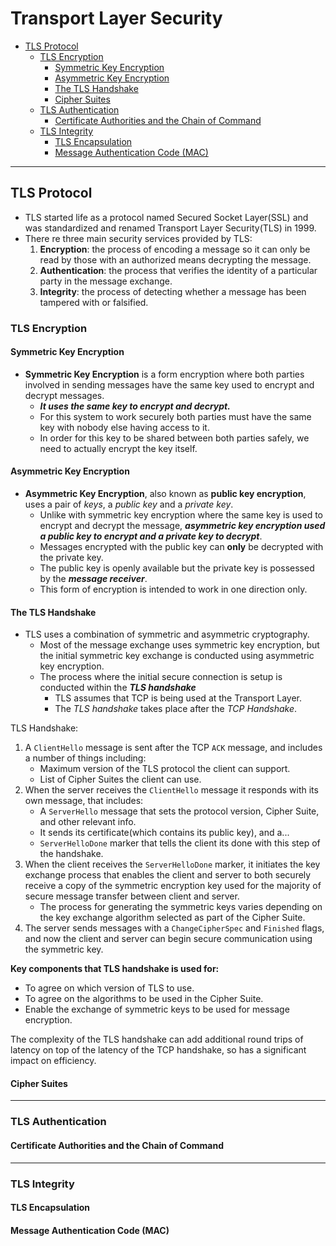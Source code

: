 # Transport Layer Security

- [TLS Protocol](#tls-protocol)
  - [TLS Encryption](#tls-encryption)
    - [Symmetric Key Encryption](#symmetric-key-encryption)
    - [Asymmetric Key Encryption](#asymmetric-key-encryption)
    - [The TLS Handshake](#the-tls-handshake)
    - [Cipher Suites](#cipher-suites)
  - [TLS Authentication](#-tls-authentication)
    - [Certificate Authorities and the Chain of Command](#certificate-authorities-and-the-chain-of-command)
  - [TLS Integrity](#tld-integrity)
    - [TLS Encapsulation](#tls-encapsulation)
    - [Message Authentication Code (MAC)](#message-authentication-code)

---

## TLS Protocol

- TLS started life as a protocol named Secured Socket Layer(SSL) and was standardized and renamed Transport Layer Security(TLS) in 1999.
- There re three main security services provided by TLS:
  1. **Encryption**: the process of encoding a message so it can only be read by those with an authorized means decrypting the message.
  2. **Authentication**: the process that verifies the identity of a particular party in the message exchange.
  3. **Integrity**: the process of detecting whether a message has been tampered with or falsified.

### TLS Encryption

#### Symmetric Key Encryption

- **Symmetric Key Encryption** is a form encryption where both parties involved in sending messages have the same key used to encrypt and decrypt messages.
  - **_It uses the same key to encrypt and decrypt._**
  - For this system to work securely both parties must have the same key with nobody else having access to it.
  - In order for this key to be shared between both parties safely, we need to actually encrypt the key itself.

#### Asymmetric Key Encryption

- **Asymmetric Key Encryption**, also known as **public key encryption**, uses a pair of _keys_, a _public key_ and a _private key_.
  - Unlike with symmetric key encryption where the same key is used to encrypt and decrypt the message, _**asymmetric key encryption used a public key to encrypt and a private key to decrypt**_.
  - Messages encrypted with the public key can **only** be decrypted with the private key.
  - The public key is openly available but the private key is possessed by the _**message receiver**_.
  - This form of encryption is intended to work in one direction only.

#### The TLS Handshake

- TLS uses a combination of symmetric and asymmetric cryptography.
  - Most of the message exchange uses symmetric key encryption, but the initial symmetric key exchange is conducted using asymmetric key encryption.
  - The process where the initial secure connection is setup is conducted within the **_TLS handshake_**
    - TLS assumes that TCP is being used at the Transport Layer.
    - The _TLS handshake_ takes place after the _TCP Handshake_.

TLS Handshake:

1. A `ClientHello` message is sent after the TCP `ACK` message, and includes a number of things including:
    - Maximum version of the TLS protocol the client can support.
    - List of Cipher Suites the client can use.
2. When the server receives the `ClientHello` message it responds with its own message, that includes:
    - A `ServerHello` message that sets the protocol version, Cipher Suite, and other relevant info.
    - It sends its certificate(which contains its public key), and a...
    - `ServerHelloDone` marker that tells the client its done with this step of the handshake.
3. When the client receives the `ServerHelloDone` marker, it initiates the key exchange process that enables the client and server to both securely receive a copy of the symmetric encryption key used for the majority of secure message transfer between client and server.
    - The process for generating the symmetric keys varies depending on the key exchange algorithm selected as part of the Cipher Suite.
4. The server sends messages with a `ChangeCipherSpec` and `Finished` flags, and now the client and server can begin secure communication using the symmetric key.

**Key components that TLS handshake is used for:**

- To agree on which version of TLS to use.
- To agree on the algorithms to be used in the Cipher Suite.
- Enable the exchange of symmetric keys to be used for message encryption.

The complexity of the TLS handshake can add additional round trips of latency on top of the latency of the TCP handshake, so has a significant impact on efficiency.

#### Cipher Suites

---

### TLS Authentication

#### Certificate Authorities and the Chain of Command

---

### TLS Integrity

#### TLS Encapsulation

#### Message Authentication Code (MAC)